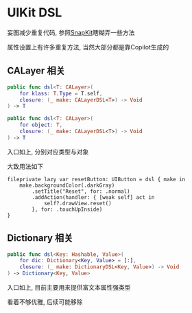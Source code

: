 # UIKit DSL

妄图减少重复代码, 参照[SnapKit](https://github.com/SnapKit/SnapKit)瞎糊弄一些方法

属性设置上有许多重复方法, 当然大部分都是靠Copilot生成的



## CALayer 相关

```swift
public func dsl<T: CALayer>(
    for klass: T.Type = T.self,
    closure: (_ make: CALayerDSL<T>) -> Void
) -> T

public func dsl<T: CALayer>(
    for object: T,
    closure: (_ make: CALayerDSL<T>) -> Void
) -> T
```

入口如上, 分别对应类型与对象



大致用法如下

```
fileprivate lazy var resetButton: UIButton = dsl { make in
    make.backgroundColor(.darkGray)
        .setTitle("Reset", for: .normal)
        .addAction(handler: { [weak self] act in
            self?.drawView.reset()
        }, for: .touchUpInside)
}
```



## Dictionary 相关

```swift
public func dsl<Key: Hashable, Value>(
    for dic: Dictionary<Key, Value> = [:],
    closure: (_ make: DictionaryDSL<Key, Value>) -> Void
) -> Dictionary<Key, Value>
```

入口如上, 目前主要用来提供富文本属性强类型

看着不够优雅, 后续可能移除
